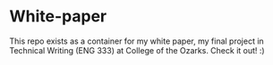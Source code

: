# White-paper

This repo exists as a container for my white paper, my final project in Technical Writing (ENG 333) at College of the Ozarks. Check it out! :)
